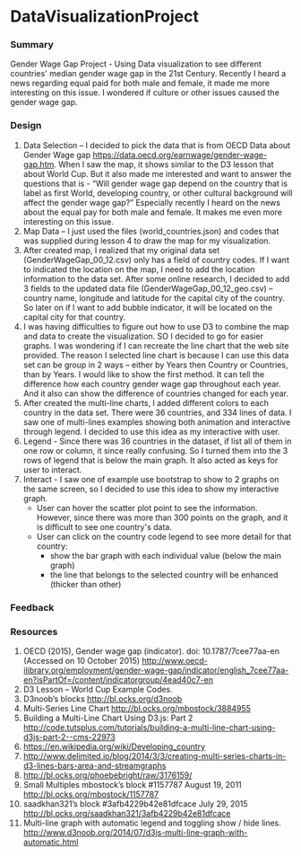 # DataVisualizationProject
### Summary
Gender Wage Gap Project  - Using Data visualization to see different countries' median gender wage gap in the 21st Century.  Recently I heard a news regarding equal paid for both male and female, it made me more interesting on this issue.  I wondered if culture or other issues caused the gender wage gap.

### Design
1.	Data Selection – I decided to pick the data that is from OECD Data about Gender Wage gap https://data.oecd.org/earnwage/gender-wage-gap.htm.  When I saw the map, it shows similar to the D3 lesson that about World Cup.  But it also made me interested and want to answer the questions that is - “Will gender wage gap depend on the country that is label as first World, developing country, or other cultural background will affect the gender wage gap?”  Especially recently I heard on the news about the equal pay for both male and female.  It makes me even more interesting on this issue.
2.	Map Data – I just used the files (world_countries.json) and codes that was supplied during  lesson 4 to draw the map for my visualization.
3.	After created map, I realized that my original data set (GenderWageGap_00_12.csv) only has a field of country codes.  If I want to indicated the location on the map, I need to add the location information to the data set.  After some online research, I decided to add 3 fields to the updated data file (GenderWageGap_00_12_geo.csv)  – country name, longitude and latitude for the capital city of the country.  So later on if I want to add bubble indicator, it will be located on the capital city for that country.
4.	I was having difficulties to figure out how to use D3 to combine the map and data to create the visualization.  SO I decided to go for easier graphs.  I was wondering if I can recreate the line chart that the web site provided.  The reason I selected line chart is because I can use this data set can be group in 2 ways – either by Years then Country or Countries, than by Years.  I would like to show the first method.  It can tell the difference how each country gender wage gap throughout each year.  And it also can show the difference of countries changed for each year.
5.	After created the multi-line charts, I added different colors to each country in the data set.  There were 36 countries, and 334 lines of data.  I saw one of multi-lines examples showing both animation and interactive through legend.  I decided to use this idea as my interactive with user.
6.	Legend - Since there was 36 countries in the dataset, if list all of them in one row or column, it since really confusing.  So I turned them into the 3 rows of legend that is below the main graph.  It also acted as keys for user to interact.
7.	Interact -  I saw one of example use bootstrap to show to 2 graphs on the same screen, so I decided to use this idea to show my interactive graph.
     * User can hover the scatter plot point to see the information.  However, since there was more than 300 points on the graph, and it is difficult to see one country's data.  
     * User can click on the country code legend to see more detail for that country:
          - show the bar graph with each individual value (below the main graph)
          - the line that belongs to the selected country will be enhanced (thicker than other)

### Feedback


### Resources
1.	OECD (2015), Gender wage gap (indicator). doi: 10.1787/7cee77aa-en (Accessed on 10 October 2015)
http://www.oecd-ilibrary.org/employment/gender-wage-gap/indicator/english_7cee77aa-en?isPartOf=/content/indicatorgroup/4ead40c7-en
2.	D3 Lesson – World Cup Example Codes.
3.	D3noob’s blocks http://bl.ocks.org/d3noob
4.	Multi-Series Line Chart http://bl.ocks.org/mbostock/3884955
5.	Building a Multi-Line Chart Using D3.js: Part 2 http://code.tutsplus.com/tutorials/building-a-multi-line-chart-using-d3js-part-2--cms-22973
6.	https://en.wikipedia.org/wiki/Developing_country
7.	http://www.delimited.io/blog/2014/3/3/creating-multi-series-charts-in-d3-lines-bars-area-and-streamgraphs
8.	http://bl.ocks.org/phoebebright/raw/3176159/
9.	Small Multiples mbostock’s block #1157787 August 19, 2011 http://bl.ocks.org/mbostock/1157787
10.	saadkhan321’s block #3afb4229b42e81dfcace July 29, 2015 http://bl.ocks.org/saadkhan321/3afb4229b42e81dfcace
11.	Multi-line graph with automatic legend and toggling show / hide lines.
 http://www.d3noob.org/2014/07/d3js-multi-line-graph-with-automatic.html
